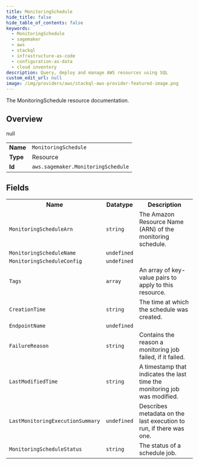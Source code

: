 ```yaml
---
title: MonitoringSchedule
hide_title: false
hide_table_of_contents: false
keywords:
  - MonitoringSchedule
  - sagemaker
  - aws
  - stackql
  - infrastructure-as-code
  - configuration-as-data
  - cloud inventory
description: Query, deploy and manage AWS resources using SQL
custom_edit_url: null
image: /img/providers/aws/stackql-aws-provider-featured-image.png
---
```

The MonitoringSchedule resource documentation.

## Overview
<table><tbody>
<tr><td><b>Name</b></td><td><code>MonitoringSchedule</code></td></tr>
<tr><td><b>Type</b></td><td>Resource</td></tr>
null
<tr><td><b>Id</b></td><td><code>aws.sagemaker.MonitoringSchedule</code></td></tr>
</tbody></table>

## Fields
<table><tbody>
<tr><th>Name</th><th>Datatype</th><th>Description</th></tr>
<tr><td><code>MonitoringScheduleArn</code></td><td><code>string</code></td><td>The Amazon Resource Name (ARN) of the monitoring schedule.</td></tr><tr><td><code>MonitoringScheduleName</code></td><td><code>undefined</code></td><td></td></tr><tr><td><code>MonitoringScheduleConfig</code></td><td><code>undefined</code></td><td></td></tr><tr><td><code>Tags</code></td><td><code>array</code></td><td>An array of key-value pairs to apply to this resource.</td></tr><tr><td><code>CreationTime</code></td><td><code>string</code></td><td>The time at which the schedule was created.</td></tr><tr><td><code>EndpointName</code></td><td><code>undefined</code></td><td></td></tr><tr><td><code>FailureReason</code></td><td><code>string</code></td><td>Contains the reason a monitoring job failed, if it failed.</td></tr><tr><td><code>LastModifiedTime</code></td><td><code>string</code></td><td>A timestamp that indicates the last time the monitoring job was modified.</td></tr><tr><td><code>LastMonitoringExecutionSummary</code></td><td><code>undefined</code></td><td>Describes metadata on the last execution to run, if there was one.</td></tr><tr><td><code>MonitoringScheduleStatus</code></td><td><code>string</code></td><td>The status of a schedule job.</td></tr>
</tbody></table>